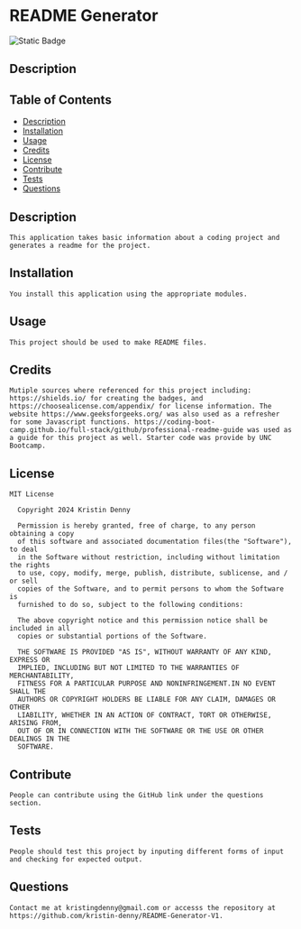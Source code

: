 # README Generator

  ![Static Badge](https://img.shields.io/badge/License-MIT-blue?style=flat-square&logoColor=gray&color=blue)

  ## Description

  ## Table of Contents 
  
  - [Description](#description)
  - [Installation](#installation)
  - [Usage](#usage)
  - [Credits](#credits)
  - [License](#license)
  - [Contribute](#contribute)
  - [Tests](#tests)
  - [Questions](#questions)

  ## Description
    This application takes basic information about a coding project and generates a readme for the project.
  ## Installation
    You install this application using the appropriate modules.
  ## Usage
    This project should be used to make README files.
  ## Credits
    Mutiple sources where referenced for this project including: https://shields.io/ for creating the badges, and https://choosealicense.com/appendix/ for license information. The website https://www.geeksforgeeks.org/ was also used as a refresher for some Javascript functions. https://coding-boot-camp.github.io/full-stack/github/professional-readme-guide was used as a guide for this project as well. Starter code was provide by UNC Bootcamp.
  ## License
    MIT License

      Copyright 2024 Kristin Denny

      Permission is hereby granted, free of charge, to any person obtaining a copy
      of this software and associated documentation files(the "Software"), to deal
      in the Software without restriction, including without limitation the rights
      to use, copy, modify, merge, publish, distribute, sublicense, and / or sell
      copies of the Software, and to permit persons to whom the Software is
      furnished to do so, subject to the following conditions:

      The above copyright notice and this permission notice shall be included in all
      copies or substantial portions of the Software.

      THE SOFTWARE IS PROVIDED "AS IS", WITHOUT WARRANTY OF ANY KIND, EXPRESS OR
      IMPLIED, INCLUDING BUT NOT LIMITED TO THE WARRANTIES OF MERCHANTABILITY,
      FITNESS FOR A PARTICULAR PURPOSE AND NONINFRINGEMENT.IN NO EVENT SHALL THE
      AUTHORS OR COPYRIGHT HOLDERS BE LIABLE FOR ANY CLAIM, DAMAGES OR OTHER
      LIABILITY, WHETHER IN AN ACTION OF CONTRACT, TORT OR OTHERWISE, ARISING FROM,
      OUT OF OR IN CONNECTION WITH THE SOFTWARE OR THE USE OR OTHER DEALINGS IN THE
      SOFTWARE.
  ## Contribute
    People can contribute using the GitHub link under the questions section.
  ## Tests
    People should test this project by inputing different forms of input and checking for expected output.
  ## Questions
    Contact me at kristingdenny@gmail.com or accesss the repository at https://github.com/kristin-denny/README-Generator-V1.
